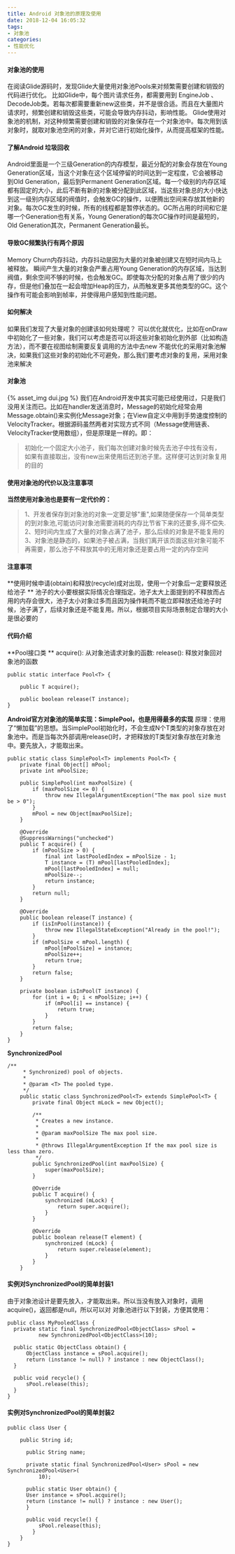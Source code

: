```yaml
---
title: Android 对象池的原理及使用
date: 2018-12-04 16:05:32
tags:
- 对象池
categories:
- 性能优化
---
```

#### 对象池的使用
在阅读Glide源码时，发现Glide大量使用对象池Pools来对频繁需要创建和销毁的代码进行优化。
比如Glide中，每个图片请求任务，都需要用到 EngineJob 、DecodeJob类。若每次都需要重新new这些类，并不是很合适。而且在大量图片请求时，频繁创建和销毁这些类，可能会导致内存抖动，影响性能。
Glide使用对象池的机制，对这种频繁需要创建和销毁的对象保存在一个对象池中。每次用到该对象时，就取对象池空闲的对象，并对它进行初始化操作，从而提高框架的性能。

#### 了解Android 垃圾回收
Android里面是一个三级Generation的内存模型，最近分配的对象会存放在Young Generation区域，当这个对象在这个区域停留的时间达到一定程度，它会被移动到Old Generation，最后到Permanent Generation区域。每一个级别的内存区域都有固定的大小，此后不断有新的对象被分配到此区域，当这些对象总的大小快达到这一级别内存区域的阀值时，会触发GC的操作，以便腾出空间来存放其他新的对象。每次GC发生的时候，所有的线程都是暂停状态的。GC所占用的时间和它是哪一个Generation也有关系，Young Generation的每次GC操作时间是最短的，Old Generation其次，Permanent Generation最长。

#### 导致GC频繁执行有两个原因
Memory Churn内存抖动，内存抖动是因为大量的对象被创建又在短时间内马上被释放。 
瞬间产生大量的对象会严重占用Young Generation的内存区域，当达到阀值，剩余空间不够的时候，也会触发GC。即使每次分配的对象占用了很少的内存，但是他们叠加在一起会增加Heap的压力，从而触发更多其他类型的GC。这个操作有可能会影响到帧率，并使得用户感知到性能问题。

#### 如何解决
如果我们发现了大量对象的创建该如何处理呢？ 
可以优化就优化，比如在onDraw中初始化了一些对象，我们可以考虑是否可以将这些对象初始化到外部（比如构造方法），而不要在视图绘制需要反复调用的方法中去new 
不能优化的采用对象池解决，如果我们这些对象的初始化不可避免，那么我们要考虑对象的复用，采用对象池来解决

#### 对象池
{% asset_img dui.jpg %}
我们在Android开发中其实可能已经使用过，只是我们没用关注而已。比如在handler发送消息时，Message的初始化经常会用Message.obtain()来实例化Message对象；在View自定义中用到手势速度控制的VelocityTracker。根据源码虽然两者对实现方式不同（Message使用链表、VelocityTracker使用数组），但是原理是一样的。即：
>初始化一个固定大小池子，我们每次创建对象时候先去池子中找有没有，
>如果有直接取出，没有new出来使用后还到池子里。这样便可达到对象复用的目的

#### 使用对象池的代价以及注意事项
**当然使用对象池也是要有一定代价的：**
>1、开发者保存到对象池的对象一定要足够"重",如果随便保存一个简单类型的到对象池,可能访问对象池需要消耗的内存比节省下来的还要多,得不偿失.
>2、短时间内生成了大量的对象占满了池子，那么后续的对象是不能复用的 
>3、对象池是静态的，如果池子被占满，当我们离开该页面这些对象可能不再需要，那么池子不释放其中的无用对象还是要占用一定的内存空间

#### 注意事项
**使用时候申请(obtain)和释放(recycle)成对出现，使用一个对象后一定要释放还给池子 **
池子的大小要根据实际情况合理指定。池子太大上面提到的不释放而占用的内存会很大，池子太小对象过多而且因为操作耗而不能立即释放还给池子时候，池子满了，后续对象还是不能复用。所以，根据项目实际场景制定合理的大小是很必要的 

#### 代码介绍
**Pool接口类 **
acquire(): 从对象池请求对象的函数:
release(): 释放对象回对象池的函数
```
public static interface Pool<T> {

    public T acquire();
    
    public boolean release(T instance);
}
```
**Android官方对象池的简单实现：SimplePool，也是用得最多的实现**
原理：使用了“懒加载”的思想。当SimplePool初始化时，不会生成N个T类型的对象存放在对象池中。而是当每次外部调用release()时，才把释放的T类型对象存放在对象池中。要先放入，才能取出来。
```
public static class SimplePool<T> implements Pool<T> {
    private final Object[] mPool;
    private int mPoolSize;
    
    public SimplePool(int maxPoolSize) {
        if (maxPoolSize <= 0) {
            throw new IllegalArgumentException("The max pool size must be > 0");
        }
        mPool = new Object[maxPoolSize];
    }

    @Override
    @SuppressWarnings("unchecked")
    public T acquire() {
        if (mPoolSize > 0) {
            final int lastPooledIndex = mPoolSize - 1;
            T instance = (T) mPool[lastPooledIndex];
            mPool[lastPooledIndex] = null;
            mPoolSize--;
            return instance;
        }
        return null;
    }

    @Override
    public boolean release(T instance) {
        if (isInPool(instance)) {
            throw new IllegalStateException("Already in the pool!");
        }
        if (mPoolSize < mPool.length) {
            mPool[mPoolSize] = instance;
            mPoolSize++;
            return true;
        }
        return false;
    }

    private boolean isInPool(T instance) {
        for (int i = 0; i < mPoolSize; i++) {
            if (mPool[i] == instance) {
                return true;
            }
        }
        return false;
    }
}
```
**SynchronizedPool**
```
/**
     * Synchronized) pool of objects.
     *
     * @param <T> The pooled type.
     */
    public static class SynchronizedPool<T> extends SimplePool<T> {
        private final Object mLock = new Object();

        /**
         * Creates a new instance.
         *
         * @param maxPoolSize The max pool size.
         *
         * @throws IllegalArgumentException If the max pool size is less than zero.
         */
        public SynchronizedPool(int maxPoolSize) {
            super(maxPoolSize);
        }

        @Override
        public T acquire() {
            synchronized (mLock) {
                return super.acquire();
            }
        }

        @Override
        public boolean release(T element) {
            synchronized (mLock) {
                return super.release(element);
            }
        }
    }
```

#### 实例对SynchronizedPool的简单封装1
由于对象池设计是要先放入，才能取出来。所以当没有放入对象时，调用acquire()，返回都是null，所以可以对 对象池进行以下封装，方便其使用：
```
public class MyPooledClass {
  private static final SynchronizedPool<ObjectClass> sPool =
          new SynchronizedPool<ObjectClass>(10);

  public static ObjectClass obtain() {
      ObjectClass instance = sPool.acquire();
      return (instance != null) ? instance : new ObjectClass();
  }

  public void recycle() {
      sPool.release(this);
  }
}
```
#### 实例对SynchronizedPool的简单封装2
```
public class User {
 
    public String id;
 
      public String name;
 
      private static final SynchronizedPool<User> sPool = new SynchronizedPool<User>(
          10);
 
      public static User obtain() {
      User instance = sPool.acquire();
      return (instance != null) ? instance : new User();
      }
 
      public void recycle() {
          sPool.release(this);
        }
    }
}
```



